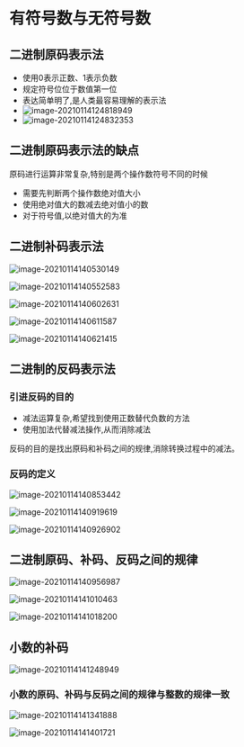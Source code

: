 # 有符号数与无符号数

## 二进制原码表示法

* 使用0表示正数、1表示负数
* 规定符号位位于数值第一位
* 表达简单明了,是人类最容易理解的表示法
* ![image-20210114124818949](20二进制原码、补码、反码表示法.assets/image-20210114124818949.png)
* ![image-20210114124832353](20二进制原码、补码、反码表示法.assets/image-20210114124832353.png)

## 二进制原码表示法的缺点

原码进行运算非常复杂,特别是两个操作数符号不同的时候

* 需要先判断两个操作数绝对值大小
* 使用绝对值大的数减去绝对值小的数
* 对于符号值,以绝对值大的为准

## 二进制补码表示法

![image-20210114140530149](20二进制原码、补码、反码表示法.assets/image-20210114140530149.png)

![image-20210114140552583](20二进制原码、补码、反码表示法.assets/image-20210114140552583.png)

![image-20210114140602631](20二进制原码、补码、反码表示法.assets/image-20210114140602631.png)

![image-20210114140611587](20二进制原码、补码、反码表示法.assets/image-20210114140611587.png)

![image-20210114140621415](20二进制原码、补码、反码表示法.assets/image-20210114140621415.png)

## 二进制的反码表示法

### 引进反码的目的

* 减法运算复杂,希望找到使用正数替代负数的方法
* 使用加法代替减法操作,从而消除减法

反码的目的是找出原码和补码之间的规律,消除转换过程中的减法。

### 反码的定义

![image-20210114140853442](20二进制原码、补码、反码表示法.assets/image-20210114140853442.png)

![image-20210114140919619](20二进制原码、补码、反码表示法.assets/image-20210114140919619.png)

![image-20210114140926902](20二进制原码、补码、反码表示法.assets/image-20210114140926902.png)

## 二进制原码、补码、反码之间的规律

![image-20210114140956987](20二进制原码、补码、反码表示法.assets/image-20210114140956987.png)

![image-20210114141010463](20二进制原码、补码、反码表示法.assets/image-20210114141010463.png)

![image-20210114141018200](20二进制原码、补码、反码表示法.assets/image-20210114141018200.png)

## 小数的补码

![image-20210114141248949](20二进制原码、补码、反码表示法.assets/image-20210114141248949.png)

### 小数的原码、补码与反码之间的规律与整数的规律一致

![image-20210114141341888](20二进制原码、补码、反码表示法.assets/image-20210114141341888.png)

![image-20210114141401721](20二进制原码、补码、反码表示法.assets/image-20210114141401721.png)